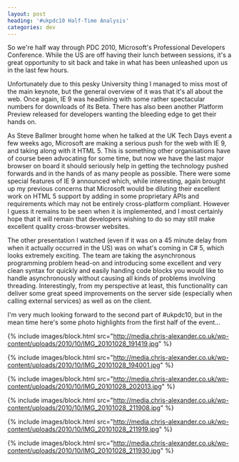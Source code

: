 ```yaml
---
layout: post
heading: '#ukpdc10 Half-Time Analysis'
categories: dev
---
```


So we're half way through PDC 2010, Microsoft's Professional Developers Conference. While the US are off having their lunch between sessions, it's a great opportunity to sit back and take in what has been unleashed upon us in the last few hours.

Unfortunately due to this pesky University thing I managed to miss most of the main keynote, but the general overview of it was that it's all about the web. Once again, IE 9 was headlining with some rather spectacular numbers for downloads of its Beta. There has also been another Platform Preview released for developers wanting the bleeding edge to get their hands on.

As Steve Ballmer brought home when he talked at the UK Tech Days event a few weeks ago, Microsoft are making a serious push for the web with IE 9, and taking along with it HTML 5. This is something other organisations have of course been advocating for some time, but now we have the last major browser on board it should seriously help in getting the technology pushed forwards and in the hands of as many people as possible. There were some special features of IE 9 announced which, while interesting, again brought up my previous concerns that Microsoft would be diluting their excellent work on HTML 5 support by adding in some proprietary APIs and requirements which may not be entirely cross-platform compliant. However I guess it remains to be seen when it is implemented, and I most certainly hope that it will remain that developers wishing to do so may still make excellent quality cross-browser websites.

The other presentation I watched (even if it was on a 45 minute delay from when it actually occurred in the US) was on what's coming in C# 5, which looks extremely exciting. The team are taking the asynchronous programming problem head-on and introducing some excellent and very clean syntax for quickly and easily handing code blocks you would like to handle asynchronously without causing all kinds of problems involving threading. Interestingly, from my perspective at least, this functionality can deliver some great speed improvements on the server side (especially when calling external services) as well as on the client.

I'm very much looking forward to the second part of #ukpdc10, but in the mean time here's some photo highlights from the first half of the event...

{% include images/block.html src="http://media.chris-alexander.co.uk/wp-content/uploads/2010/10/IMG_20101028_191419.jpg" %}

{% include images/block.html src="http://media.chris-alexander.co.uk/wp-content/uploads/2010/10/IMG_20101028_194001.jpg" %}

{% include images/block.html src="http://media.chris-alexander.co.uk/wp-content/uploads/2010/10/IMG_20101028_202013.jpg" %}

{% include images/block.html src="http://media.chris-alexander.co.uk/wp-content/uploads/2010/10/IMG_20101028_211908.jpg" %}

{% include images/block.html src="http://media.chris-alexander.co.uk/wp-content/uploads/2010/10/IMG_20101028_211919.jpg" %}

{% include images/block.html src="http://media.chris-alexander.co.uk/wp-content/uploads/2010/10/IMG_20101028_211930.jpg" %}